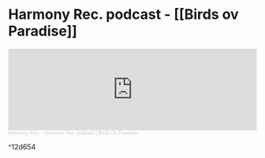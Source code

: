 # Harmony Rec. podcast - [[Birds ov Paradise]]


<iframe width="100%" height="166" scrolling="no" frameborder="no" allow="autoplay" src="https://w.soundcloud.com/player/?url=https%3A//api.soundcloud.com/tracks/551086506&color=%23ff5500&auto_play=false&hide_related=false&show_comments=true&show_user=true&show_reposts=false&show_teaser=true"></iframe><div style="font-size: 10px; color: #cccccc;line-break: anywhere;word-break: normal;overflow: hidden;white-space: nowrap;text-overflow: ellipsis; font-family: Interstate,Lucida Grande,Lucida Sans Unicode,Lucida Sans,Garuda,Verdana,Tahoma,sans-serif;font-weight: 100;"><a href="https://soundcloud.com/harmony-rec" title="Harmony Rec." target="_blank" style="color: #cccccc; text-decoration: none;">Harmony Rec.</a> · <a href="https://soundcloud.com/harmony-rec/harmony-rec-podcast-birds-ov-paradise" title="Harmony Rec. podcast | Birds Ov Paradise" target="_blank" style="color: #cccccc; text-decoration: none;">Harmony Rec. podcast | Birds Ov Paradise</a></div>

^12d654
